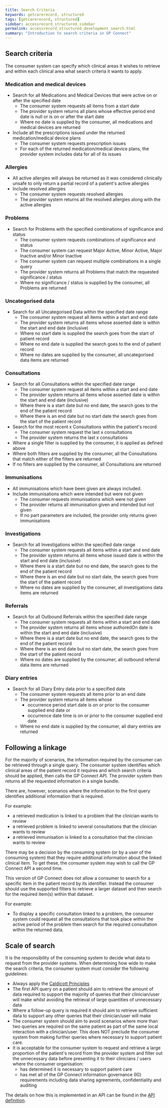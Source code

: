 ```yaml
---
title: Search Criteria
keywords: getcarerecord, structured
tags: [getcarerecord, structured]
sidebar: accessrecord_structured_sidebar
permalink: accessrecord_structured_development_search.html
summary: "Introduction to search criteria in GP Connect"
---
```


## Search criteria ##

The consumer system can specify which clinical areas it wishes to retrieve and within each clinical area what search criteria it wants to apply.

### Medication and medical devices ###

* Search for all Medications and Medical Devices that were active on or after the specified date
     * The consumer system requests all items from a start date
     * The provider system returns all plans whose effective period end date is null or is on or after the start date
     * Where no date is supplied by the consumer, all medications and medical devices are returned
* Include all the prescriptions issued under the returned medication/medical device plans
     * The consumer system requests prescription issues
     * For each of the returned medication/medical device plans, the provider system includes data for all of its issues

### Allergies ###

* All active allergies will always be returned as it was considered clinically unsafe to only return a partial record of a patient's active allergies
* Include resolved allergies
     * The consumer system requests resolved allergies
     * The provider system returns all the resolved allergies along with the active allergies

### Problems ###

* Search for Problems with the specified combinations of significance and status
     * The consumer system requests combinations of significance and status
     * The consumer system can request Major Active, Minor Active, Major Inactive and/or Minor Inactive
     * The consumer system can request multiple combinations in a single query
     * The provider system returns all Problems that match the requested significance / status
     * Where no significance / status is supplied by the consumer, all Problems are returned

### Uncategorised data ###

* Search for all Uncategorised Data within the specified date range
     * The consumer system request all items within a start and end date
     * The provider system returns all items whose asserted date is within the start and end date (inclusive)
     * Where no start date is supplied the search goes from the start of patient record
     * Where no end date is supplied the search goes to the end of patient record
     * Where no dates are supplied by the consumer, all uncategorised data items are returned

### Consultations ###

* Search for all Consultations within the specified date range
     * The consumer system request all items within a start and end date
     * The provider system returns all items whose asserted date is within the start and end date (inclusive)
     * Where there is a start date but no end date, the search goes to the end of the patient record
     * Where there is an end date but no start date the search goes from the start of the patient record
* Search for the most recent x Consultations within the patient's record
     * The consumer system request the last x consultations
     * The provider system returns the last x consultations
* Where a single filter is supplied by the consumer, it is applied as defined above
* Where both filters are supplied by the consumer, all the Consultations that match either of the filters are returned
* If no filters are supplied by the consumer, all Consultations are returned

### Immunisations ###

* All immunisations which have been given are always included.
* Include immunisations which were intended but were not given
    * The consumer requests immunisations which were not given
    * The provider returns all immunisation given and intended but not given
    * If no part parameters are included, the provider only returns given immunisations

### Investigations ###

* Search for all Investigations within the specified date range
    * The consumer system requests all items within a start and end date
    * The provider system returns all items whose issued date is within the start and end date (inclusive)
    * Where there is a start date but no end date, the search goes to the end of the patient record
    * Where there is an end date but no start date, the search goes from the start of the patient record
    * Where no dates are supplied by the consumer, all investigations data items are returned

### Referrals ###

* Search for all Outbound Referrals within the specified date range
    * The consumer system requests all items within a start and end date
    * The provider system returns all items whose authoredOn date is within the start and end date (inclusive)
    * Where there is a start date but no end date, the search goes to the end of the patient record
    * Where there is an end date but no start date, the search goes from the start of the patient record
    * Where no dates are supplied by the consumer, all outbound referral data items are returned
    
### Diary entries ###

* Search for all Diary Entry data prior to a specified date
     * The consumer system requests all items prior to an end date
     * The provider system returns all items whose 
		* occurrence period start date is on or prior to the consumer supplied end date or
		* occurrence date time is on or prior to the consumer supplied end date
     * Where no end date is supplied by the consumer, all diary entries are returned

## Following a linkage ##
For the majority of scenarios, the information required by the consumer can be retrieved through a single query. The consumer system identifies which clinical areas of the patient record it requires and which search criteria should be applied, then calls the GP Connect API. The provider system then returns all the requested information in a single bundle.

There are, however, scenarios where the information to the first query identifies additional information that is required.

For example:
* a retrieved medication is linked to a problem that the clinician wants to review
* a retrieved problem is linked to several consultations that the clinician wants to review
* a retrieved immunisation is linked to a consultation that the clinician wants to review

There may be a decision by the consuming system (or by a user of the consuming system) that they require additional information about the linked clinical item. To get these, the consumer system may wish to call the GP Connect API a second time.

This version of GP Connect does not allow a consumer to search for a specific item in the patient record by its identifier. Instead the consumer should use the supported filters to retrieve a larger dataset and then search for the required item(s) within that dataset.

For example:
* To display a specific consultation linked to a problem, the consumer system could request all the consultations that took place within the active period of the problem then search for the required consultation within the returned data. 

## Scale of search ##

It is the responsibility of the consuming system to decide what data to request from the provider systems. When determining how wide to make the search criteria, the consumer system must consider the following guidelines:

* Always apply the [Caldicott Principles](https://www.igt.hscic.gov.uk/Caldicott2Principles.aspx) 
* The first API query on a patient should aim to retrieve the amount of data required to support the majority of queries that their clinician/user will make whilst avoiding the retrieval of large quantities of unnecessary data
* Where a follow-up query is required it should aim to retrieve sufficient data to support any other queries that their clinician/user will make
* The consumer system should aim to avoid scenarios where more than two queries are required on the same patient as part of the same local interaction with a clinician/user. This does NOT preclude the consumer system from making further queries where necessary to support patient care.
* It is acceptable for the consumer system to request and retrieve a large proportion of the patient's record from the provider system and filter out the unnecessary data before presenting it to their clinicians / users where the consumer organisation: 
     * has determined it is necessary to support patient care
     * has met all of the GP Connect information governance (IG) requirements including data sharing agreements, confidentiality and auditing

The details on how this is implemented in an API can be found in the [API definition](accessrecord_structured_development_retrieve_patient_record.html).
